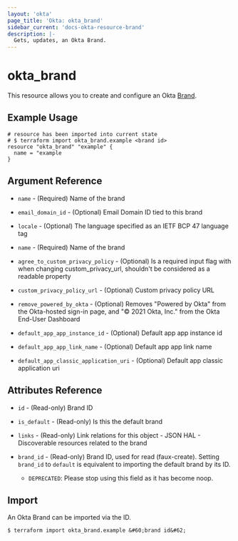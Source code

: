 ```yaml
---
layout: 'okta'
page_title: 'Okta: okta_brand'
sidebar_current: 'docs-okta-resource-brand'
description: |-
  Gets, updates, an Okta Brand.
---
```


# okta_brand

This resource allows you to create and configure an Okta
[Brand](https://developer.okta.com/docs/reference/api/brands/#brand-object).

## Example Usage

```hcl
# resource has been imported into current state
# $ terraform import okta_brand.example <brand id>
resource "okta_brand" "example" {
  name = "example
}
```

## Argument Reference

- `name` - (Required) Name of the brand

- `email_domain_id` - (Optional) Email Domain ID tied to this brand

- `locale` - (Optional) The language specified as an IETF BCP 47 language tag


- `name` - (Required) Name of the brand

- `agree_to_custom_privacy_policy` - (Optional) Is a required input flag with when changing custom_privacy_url, shouldn't be considered as a readable property

- `custom_privacy_policy_url` - (Optional) Custom privacy policy URL

- `remove_powered_by_okta` - (Optional) Removes "Powered by Okta" from the Okta-hosted sign-in page, and "© 2021 Okta, Inc." from the Okta End-User Dashboard

- `default_app_app_instance_id` - (Optional) Default app app instance id

- `default_app_app_link_name` - (Optional) Default app app link name

- `default_app_classic_application_uri` - (Optional) Default app classic application uri

## Attributes Reference

- `id` - (Read-only) Brand ID

- `is_default` - (Read-only) Is this the default brand

- `links` - (Read-only) Link relations for this object - JSON HAL - Discoverable resources related to the brand

- `brand_id` - (Read-only) Brand ID, used for read (faux-create). Setting `brand_id` to `default` is equivalent to importing the default brand by its ID.
  - `DEPRECATED`: Please stop using this field as it has become noop.

## Import

An Okta Brand can be imported via the ID.

```
$ terraform import okta_brand.example &#60;brand id&#62;
```